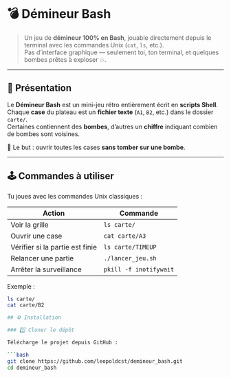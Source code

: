 # 💣 Démineur Bash

> Un jeu de **démineur 100% en Bash**, jouable directement depuis le terminal avec les commandes Unix (`cat`, `ls`, etc.).  
> Pas d’interface graphique — seulement toi, ton terminal, et quelques bombes prêtes à exploser 💥.

---

## 🎯 Présentation

Le **Démineur Bash** est un mini-jeu rétro entièrement écrit en **scripts Shell**.  
Chaque **case** du plateau est un **fichier texte** (`A1`, `B2`, etc.) dans le dossier `carte/`.  
Certaines contiennent des **bombes**, d’autres un **chiffre** indiquant combien de bombes sont voisines.

🧠 Le but : ouvrir toutes les cases **sans tomber sur une bombe**.

---

## 🕹️ Commandes à utiliser

Tu joues avec les commandes Unix classiques :

| Action | Commande |
|---------|-----------|
| Voir la grille | `ls carte/` |
| Ouvrir une case | `cat carte/A3` |
| Vérifier si la partie est finie | `ls carte/TIMEUP` |
| Relancer une partie | `./lancer_jeu.sh` |
| Arrêter la surveillance | `pkill -f inotifywait` |

Exemple :

```bash
ls carte/
cat carte/B2

## ⚙️ Installation

### 1️⃣ Cloner le dépôt

Télécharge le projet depuis GitHub :

```bash
git clone https://github.com/leopoldcst/demineur_bash.git
cd demineur_bash
